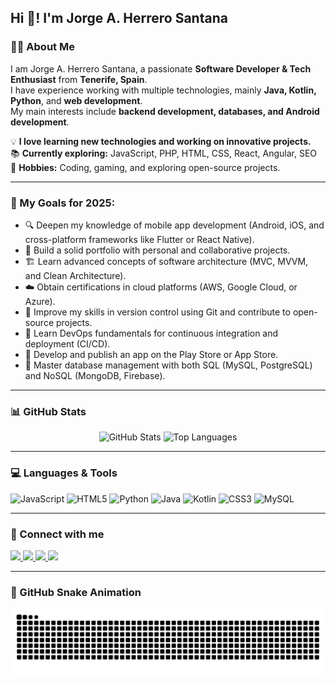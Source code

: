 <h2 align="left">Hi 👋! I'm Jorge A. Herrero Santana</h2>

### 👨‍💻 About Me

I am Jorge A. Herrero Santana, a passionate **Software Developer & Tech Enthusiast** from **Tenerife, Spain**.  
I have experience working with multiple technologies, mainly **Java, Kotlin, Python**, and **web development**.  
My main interests include **backend development, databases, and Android development**.  

💡 **I love learning new technologies and working on innovative projects.**  
📚 **Currently exploring:** JavaScript, PHP, HTML, CSS, React, Angular, SEO  
🚀 **Hobbies:** Coding, gaming, and exploring open-source projects.  

---

### 🌱 My Goals for 2025:

- 🔍 Deepen my knowledge of mobile app development (Android, iOS, and cross-platform frameworks like Flutter or React Native).  
- 📂 Build a solid portfolio with personal and collaborative projects.  
- 🏗️ Learn advanced concepts of software architecture (MVC, MVVM, and Clean Architecture).  
- ☁️ Obtain certifications in cloud platforms (AWS, Google Cloud, or Azure).  
- 🔧 Improve my skills in version control using Git and contribute to open-source projects.  
- 🚀 Learn DevOps fundamentals for continuous integration and deployment (CI/CD).  
- 📱 Develop and publish an app on the Play Store or App Store.  
- 💾 Master database management with both SQL (MySQL, PostgreSQL) and NoSQL (MongoDB, Firebase).  

---

### 📊 GitHub Stats

<div align="center">
  <img src="https://github-readme-stats.vercel.app/api?username=Jorgell01&show_icons=true&theme=dracula&hide_border=false" height="150" alt="GitHub Stats" />
  <img src="https://github-readme-stats.vercel.app/api/top-langs?username=Jorgell01&layout=compact&langs_count=5&theme=dracula&hide_border=false" height="150" alt="Top Languages" />
</div>

---

### 💻 Languages & Tools

<div align="left">
  <img src="https://cdn.jsdelivr.net/gh/devicons/devicon/icons/javascript/javascript-original.svg" height="30" alt="JavaScript" />
  <img src="https://cdn.jsdelivr.net/gh/devicons/devicon/icons/html5/html5-original.svg" height="30" alt="HTML5" />
  <img src="https://cdn.jsdelivr.net/gh/devicons/devicon/icons/python/python-original.svg" height="30" alt="Python" />
  <img src="https://cdn.jsdelivr.net/gh/devicons/devicon/icons/java/java-original.svg" height="30" alt="Java" />
  <img src="https://cdn.jsdelivr.net/gh/devicons/devicon/icons/kotlin/kotlin-original.svg" height="30" alt="Kotlin" />
  <img src="https://cdn.jsdelivr.net/gh/devicons/devicon/icons/css3/css3-original.svg" height="30" alt="CSS3" />
  <img src="https://cdn.jsdelivr.net/gh/devicons/devicon/icons/mysql/mysql-original.svg" height="30" alt="MySQL" />
</div>

---

### 🤝 Connect with me

<div align="left">
  <a href="https://www.instagram.com/_pudeser" target="_blank">
    <img src="https://img.shields.io/badge/Instagram-E4405F?style=for-the-badge&logo=instagram&logoColor=white" height="35" />
  </a>
  <a href="https://discord.com/users/pudencio" target="_blank">
    <img src="https://img.shields.io/badge/Discord-7289DA?style=for-the-badge&logo=discord&logoColor=white" height="35" />
  </a>
  <a href="mailto:jorgellherrerosantana@gmail.com">
    <img src="https://img.shields.io/badge/Gmail-D14836?style=for-the-badge&logo=gmail&logoColor=white" height="35" />
  </a>
  <a href="https://www.linkedin.com/in/jorge-herrero-santana-60ab16339" target="_blank">
    <img src="https://img.shields.io/badge/LinkedIn-0077B5?style=for-the-badge&logo=linkedin&logoColor=white" height="35" />
  </a>
</div>

---

### 🐍 GitHub Snake Animation

![Snake animation](https://raw.githubusercontent.com/Jorgell01/Jorgell01/output/snake.svg)
